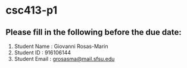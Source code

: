 # csc413-p1

## Please fill in the following before the due date:
 1. Student Name  : Giovanni Rosas-Marin
 2. Student ID    : 916106144
 3. Student Email : grosasma@mail.sfsu.edu
